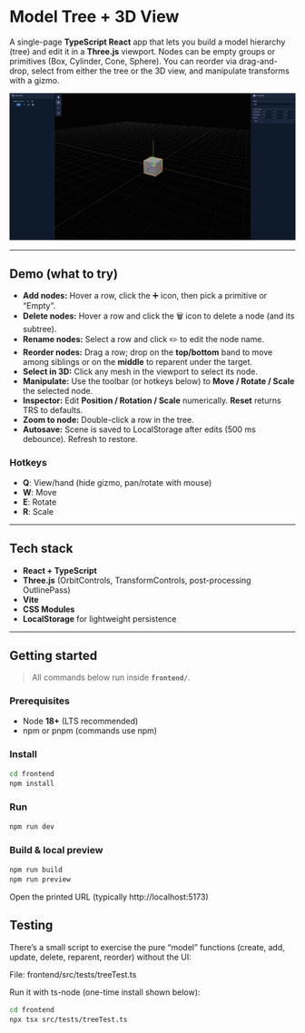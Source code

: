 # Model Tree + 3D View

A single-page **TypeScript React** app that lets you build a model hierarchy (tree) and edit it in a **Three.js** viewport. Nodes can be empty groups or primitives (Box, Cylinder, Cone, Sphere). You can reorder via drag-and-drop, select from either the tree or the 3D view, and manipulate transforms with a gizmo.

<p align="center">
  <img src="./frontend/src/images/Screenshot.PNG" alt="App preview" width="1000">
</p>

---

## Demo (what to try)

- **Add nodes:** Hover a row, click the ➕ icon, then pick a primitive or “Empty”.
- **Delete nodes:** Hover a row and click the 🗑 icon to delete a node (and its subtree).
- **Rename nodes:** Select a row and click ✏️ to edit the node name.
- **Reorder nodes:** Drag a row; drop on the **top/bottom** band to move among siblings or on the **middle** to reparent under the target.
- **Select in 3D:** Click any mesh in the viewport to select its node.
- **Manipulate:** Use the toolbar (or hotkeys below) to **Move / Rotate / Scale** the selected node.
- **Inspector:** Edit **Position / Rotation / Scale** numerically. **Reset** returns TRS to defaults.
- **Zoom to node:** Double-click a row in the tree.
- **Autosave:** Scene is saved to LocalStorage after edits (500 ms debounce). Refresh to restore.

### Hotkeys
- **Q**: View/hand (hide gizmo, pan/rotate with mouse)
- **W**: Move
- **E**: Rotate
- **R**: Scale

---

## Tech stack

- **React + TypeScript**
- **Three.js** (OrbitControls, TransformControls, post-processing OutlinePass)
- **Vite**
- **CSS Modules**
- **LocalStorage** for lightweight persistence

---

## Getting started

> All commands below run inside **`frontend/`**.

### Prerequisites
- Node **18+** (LTS recommended)
- npm or pnpm (commands use npm)

### Install
```bash
cd frontend
npm install
```

### Run
```bash
npm run dev
```

### Build & local preview
```bash
npm run build
npm run preview
```

Open the printed URL (typically http://localhost:5173)

## Testing

There’s a small script to exercise the pure “model” functions (create, add, update, delete, reparent, reorder) without the UI:

File: frontend/src/tests/treeTest.ts

Run it with ts-node (one-time install shown below):
```bash
cd frontend
npx tsx src/tests/treeTest.ts
```
